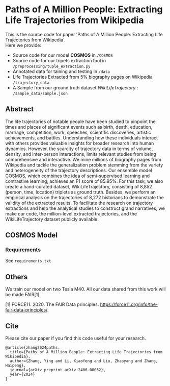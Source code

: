 # Paths of A Million People: Extracting Life Trajectories from Wikipedia
This is the source code for paper 'Paths of A Million People: Extracting Life Trajectories from Wikipedia'.   
Here we provide:
- Source code for our model **COSMOS** in ```/COSMOS```
- Source code for our tripets extraction tool in ```/preprocessing/tuple_extraction.py```
- Annotated data for taining and testing in ```/data```
- Life Trajectories Extracted from 5% biography pages on Wikipedia ```/trajectory_data```
- A Sample from our ground truth dataset *WikiLifeTrajectory* : ```/sample_data/sample.json```

## Abstract
The life trajectories of notable people have been studied to pinpoint the times and places of significant events such as birth, death, education, marriage, competition, work, speeches, scientific discoveries, artistic achievements, and battles. Understanding how these individuals interact with others provides valuable insights for broader research into human dynamics. However, the scarcity of trajectory data in terms of volume, density, and inter-person interactions, limits relevant studies from being comprehensive and interactive. We mine millions of biography pages from Wikipedia and tackle the generalization problem stemming from the variety and heterogeneity of the trajectory descriptions. Our ensemble model COSMOS, which combines the idea of semi-supervised learning and contrastive learning, achieves an F1 score of 85.95%. For this task, we also create a hand-curated dataset, WikiLifeTrajectory, consisting of 8,852 (person, time, location) triplets as ground truth. Besides, we perform an empirical analysis on the trajectories of 8,272 historians to demonstrate the validity of the extracted results. To facilitate the research on trajectory extractions and help the analytical studies to construct grand narratives, we make our code, the million-level extracted trajectories, and the WikiLifeTrajectory dataset publicly available.

## COSMOS Model

### Requirements
See ```requirements.txt```

## Others

We train our model on two Tesla M40. All our data shared from this work will be made FAIR[1].

[1] FORCE11. 2020. The FAIR Data principles. https://force11.org/info/the-fair-data-principles/.

## Cite
Please cite our paper if you find this code useful for your research.

```
@article{zhang2024paths,
  title={Paths of A Million People: Extracting Life Trajectories from Wikipedia},
  author={Zhang, Ying and Li, Xiaofeng and Liu, Zhaoyang and Zhang, Haipeng},
  journal={arXiv preprint arXiv:2406.00032},
  year={2024}
}
```
